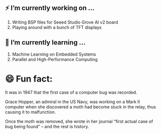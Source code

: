 ###  
## ⚡  I’m currently working on ...
1. Writing BSP files for Seeed Studio Grove AI v2 board
2. Playing around with a bunch of TFT displays
## 📖 I’m currently learning ...
1. Machine Learning on Embedded Systems
2. Parallel and High-Performance Computing
# 😄 Fun fact: 
 
It was in 1947 that the first case of a computer bug was recorded. 

Grace Hopper, an admiral in the US Navy, was working on a Mark II computer when she discovered a moth had become stuck in the relay, thus causing it to malfunction.

Once the moth was removed, she wrote in her journal “first actual case of bug being found” – and the rest is history.
 
  

